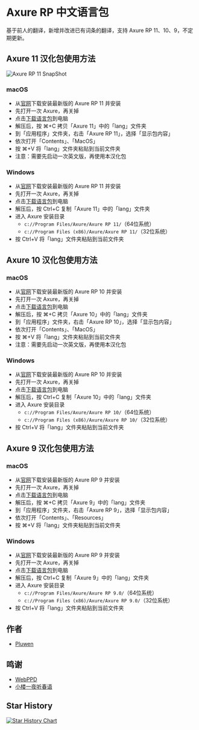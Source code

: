 # Axure RP 中文语言包

基于前人的翻译，新增并改进已有词条的翻译，支持 Axure RP 11、10、9，不定期更新。

## Axure 11 汉化包使用方法

![Axure RP 11 SnapShot](https://raw.githubusercontent.com/pluwen/axure-cn/main/snapshot/axure11.png)

### macOS

* 从[官网](https://axure.cachefly.net/AxureRP-Setup.dmg)下载安装最新版的 Axure RP 11 并安装
* 先打开一次 Axure，再关掉
* 点击[下载语言包](https://github.com/pluwen/axure-cn/archive/master.zip)到电脑
* 解压后，按 ⌘+C 拷贝「Axure 11」中的「lang」文件夹
* 到「应用程序」文件夹，右击「Axure RP 11」，选择「显示包内容」
* 依次打开「Contents」、「MacOS」
* 按 ⌘+V 将「lang」文件夹粘贴到当前文件夹
* 注意：需要先启动一次英文版，再使用本汉化包

### Windows

* 从[官网](https://axure.cachefly.net/AxureRP-Setup.exe)下载安装最新版的 Axure RP 11 并安装
* 先打开一次 Axure，再关掉
* 点击[下载语言包](https://github.com/pluwen/axure-cn/archive/master.zip)到电脑
* 解压后，按 Ctrl+C 复制「Axure 11」中的「lang」文件夹
* 进入 Axure 安装目录
  * ``c://Program Files/Axure/Axure RP 11/``（64位系统）
  * ``c://Program Files (x86)/Axure/Axure RP 11/``（32位系统）
* 按 Ctrl+V 将「lang」文件夹粘贴到当前文件夹

## Axure 10 汉化包使用方法

### macOS

* 从[官网](https://axure.cachefly.net/AxureRP-Setup.dmg)下载安装最新版的 Axure RP 10 并安装
* 先打开一次 Axure，再关掉
* 点击[下载语言包](https://github.com/pluwen/axure-cn/archive/master.zip)到电脑
* 解压后，按 ⌘+C 拷贝「Axure 10」中的「lang」文件夹
* 到「应用程序」文件夹，右击「Axure RP 10」，选择「显示包内容」
* 依次打开「Contents」、「MacOS」
* 按 ⌘+V 将「lang」文件夹粘贴到当前文件夹
* 注意：需要先启动一次英文版，再使用本汉化包

### Windows

* 从[官网](https://axure.cachefly.net/AxureRP-Setup.exe)下载安装最新版的 Axure RP 10 并安装
* 先打开一次 Axure，再关掉
* 点击[下载语言包](https://github.com/pluwen/axure-cn/archive/master.zip)到电脑
* 解压后，按 Ctrl+C 复制「Axure 10」中的「lang」文件夹
* 进入 Axure 安装目录
  * ``c://Program Files/Axure/Axure RP 10/``（64位系统）
  * ``c://Program Files (x86)/Axure/Axure RP 10/``（32位系统）
* 按 Ctrl+V 将「lang」文件夹粘贴到当前文件夹

## Axure 9 汉化包使用方法

### macOS

* 从[官网](https://www.axure.com/)下载安装最新版的 Axure RP 9 并安装
* 先打开一次 Axure，再关掉
* 点击[下载语言包](https://github.com/pluwen/axure-cn/archive/master.zip)到电脑
* 解压后，按 ⌘+C 拷贝「Axure 9」中的「lang」文件夹
* 到「应用程序」文件夹，右击「Axure RP 9」，选择「显示包内容」
* 依次打开「Contents」、「Resources」
* 按 ⌘+V 将「lang」文件夹粘贴到当前文件夹

### Windows

* 从[官网](https://www.axure.com/)下载安装最新版的 Axure RP 9 并安装
* 先打开一次 Axure，再关掉
* 点击[下载语言包](https://github.com/pluwen/axure-cn/archive/master.zip)到电脑
* 解压后，按 Ctrl+C 复制「Axure 9」中的「lang」文件夹
* 进入 Axure 安装目录
  * ``c://Program Files/Axure/Axure RP 9.0/``（64位系统）
  * ``c://Program Files (x86)/Axure/Axure RP 9.0/``（32位系统）
* 按 Ctrl+V 将「lang」文件夹粘贴到当前文件夹

## 作者

* [Pluwen](https://twitter.com/pluwen)

## 鸣谢

* [WebPPD](http://www.axure.org/axure10)
* [小楼一夜听春语](http://www.chanpinban.com)

## Star History

[![Star History Chart](https://api.star-history.com/svg?repos=pluwen/axure-cn&type=Date)](https://star-history.com/#pluwen/axure-cn&Date)
